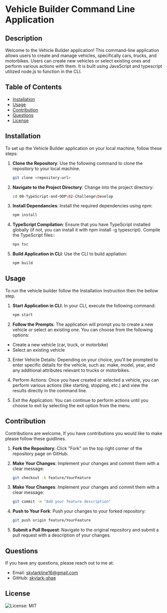 # Vehicle Builder Command Line Application

## Description
Welcome to the Vehicle Builder application! This command-line application allows users to create and manage vehicles, specifically cars, trucks, and motorbikes. Users can create new vehicles or select existing ones and perform various actions with them. It is built using JavaScript and typescript utilized node.js to function in the CLI.


## Table of Contents
- [Installation](#installation)
- [Usage](#usage)
- [Contribution](#contribution)
- [Questions](#questions)
- [License](#license)

## Installation
To set up the Vehicle Builder application on your local machine, follow these steps:

1. **Clone the Repository**: Use the following command to clone the repository to your local machine.
   ```bash
   git clone <repository-url>

2. **Navigate to the Project Directory**: Change into the project directory:
   ```bash
   cd 08-TypeScript-and-OOP\02-Challenge\Develop

3. **Install Dependancies**: Install the required dependencies using npm:
   ```bash
   npm install

4. **TypeScript Compilation**: Ensure that you have TypeScript installed globally (if not, you can install it with npm install -g typescript). Compile the TypeScript files::
   ```bash
   npx tsc

5. **Build Application in CLI**: Use the CLI to build appliation:
   ```bash
   npm build

## Usage
To run the vehicle builder follow the Installation Instruction then the bellow step.

1. **Start Application in CLI**: In your CLI, execute the following command:
   ```bash
   npm start

2. **Follow the Prompts**: The application will prompt you to create a new vehicle or select an existing one. You can choose from the following options:
- Create a new vehicle (car, truck, or motorbike)
- Select an existing vehicle

3. Enter Vehicle Details: Depending on your choice, you'll be prompted to enter specific details for the vehicle, such as: make, model, year, and any additional attributes relevant to trucks or motorbikes.

4. Perform Actions: Once you have created or selected a vehicle, you can perform various actions (like starting, stopping, etc.) and view the results directly in the command line.

5. Exit the Application: You can continue to perform actions until you choose to exit by selecting the exit option from the menu.

## Contribution
Contributions are welcome, If you have contributions you would like to make please follow these guidlines.

1. **Fork the Repository**: Click "Fork" on the top right corner of the repository page on GitHub.

2. **Make Your Changes**: Implement your changes and commit them with a clear message:
   ```bash
   git checkout -b feature/YourFeature

3. **Make Your Changes**: Implement your changes and commit them with a clear message:
   ```bash
   git commit -m "Add your feature description"

4. **Push to Your Fork**: Push your changes to your forked repository:
   ```bash
   git push origin feature/YourFeature

5. **Submit a Pull Request**: Navigate to the original repository and submit a pull request with a description of your changes.

## Questions
If you have any questions, please reach out to me at:
- Email: [skylarkline16@gmail.com](mailto:skylarkline16@gmail.com)
- GitHub: [skylark-shae](https://github.com/skylark-shae)

## License
![License: MIT](https://img.shields.io/badge/License-MIT-blue.svg)